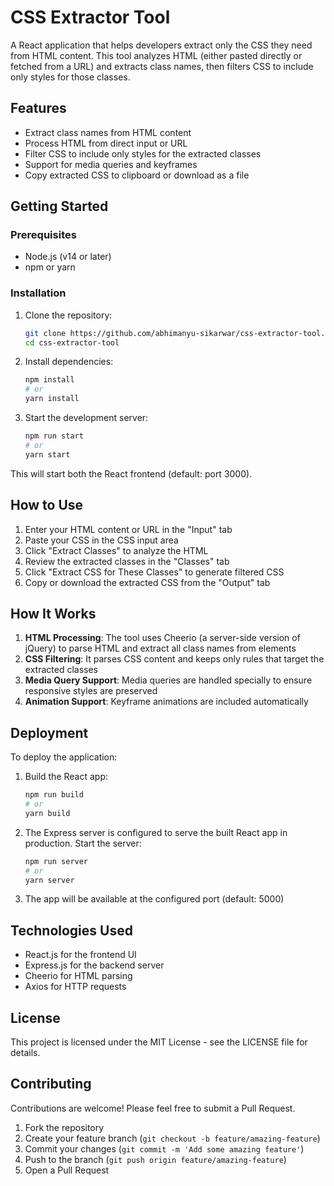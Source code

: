 # CSS Extractor Tool

A React application that helps developers extract only the CSS they need from HTML content. This tool analyzes HTML (either pasted directly or fetched from a URL) and extracts class names, then filters CSS to include only styles for those classes.

## Features

- Extract class names from HTML content
- Process HTML from direct input or URL
- Filter CSS to include only styles for the extracted classes
- Support for media queries and keyframes
- Copy extracted CSS to clipboard or download as a file

## Getting Started

### Prerequisites

- Node.js (v14 or later)
- npm or yarn

### Installation

1. Clone the repository:
   ```bash
   git clone https://github.com/abhimanyu-sikarwar/css-extractor-tool.git
   cd css-extractor-tool
   ```

2. Install dependencies:
   ```bash
   npm install
   # or
   yarn install
   ```

3. Start the development server:
   ```bash
   npm run start
   # or
   yarn start
   ```

This will start both the React frontend (default: port 3000).

## How to Use

1. Enter your HTML content or URL in the "Input" tab
2. Paste your CSS in the CSS input area
3. Click "Extract Classes" to analyze the HTML
4. Review the extracted classes in the "Classes" tab
5. Click "Extract CSS for These Classes" to generate filtered CSS
6. Copy or download the extracted CSS from the "Output" tab

## How It Works

1. **HTML Processing**: The tool uses Cheerio (a server-side version of jQuery) to parse HTML and extract all class names from elements
2. **CSS Filtering**: It parses CSS content and keeps only rules that target the extracted classes
3. **Media Query Support**: Media queries are handled specially to ensure responsive styles are preserved
4. **Animation Support**: Keyframe animations are included automatically

## Deployment

To deploy the application:

1. Build the React app:
   ```bash
   npm run build
   # or
   yarn build
   ```

2. The Express server is configured to serve the built React app in production.
   Start the server:
   ```bash
   npm run server
   # or
   yarn server
   ```

3. The app will be available at the configured port (default: 5000)

## Technologies Used

- React.js for the frontend UI
- Express.js for the backend server
- Cheerio for HTML parsing
- Axios for HTTP requests

## License

This project is licensed under the MIT License - see the LICENSE file for details.

## Contributing

Contributions are welcome! Please feel free to submit a Pull Request.

1. Fork the repository
2. Create your feature branch (`git checkout -b feature/amazing-feature`)
3. Commit your changes (`git commit -m 'Add some amazing feature'`)
4. Push to the branch (`git push origin feature/amazing-feature`)
5. Open a Pull Request
